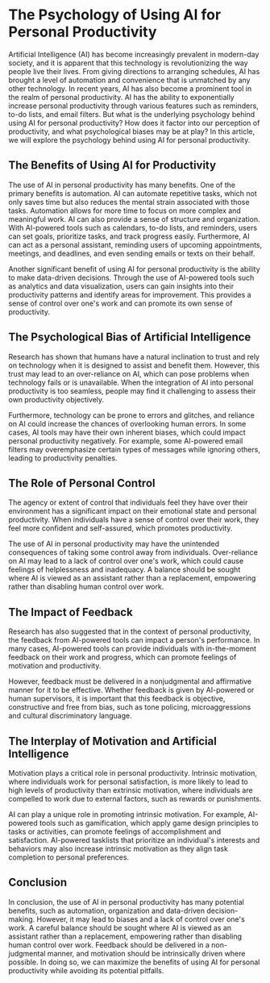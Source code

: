 # The Psychology of Using AI for Personal Productivity

Artificial Intelligence (AI) has become increasingly prevalent in modern-day society, and it is apparent that this technology is revolutionizing the way people live their lives. From giving directions to arranging schedules, AI has brought a level of automation and convenience that is unmatched by any other technology. In recent years, AI has also become a prominent tool in the realm of personal productivity. AI has the ability to exponentially increase personal productivity through various features such as reminders, to-do lists, and email filters. But what is the underlying psychology behind using AI for personal productivity? How does it factor into our perception of productivity, and what psychological biases may be at play? In this article, we will explore the psychology behind using AI for personal productivity.

## The Benefits of Using AI for Productivity

The use of AI in personal productivity has many benefits. One of the primary benefits is automation. AI can automate repetitive tasks, which not only saves time but also reduces the mental strain associated with those tasks. Automation allows for more time to focus on more complex and meaningful work. AI can also provide a sense of structure and organization. With AI-powered tools such as calendars, to-do lists, and reminders, users can set goals, prioritize tasks, and track progress easily. Furthermore, AI can act as a personal assistant, reminding users of upcoming appointments, meetings, and deadlines, and even sending emails or texts on their behalf.

Another significant benefit of using AI for personal productivity is the ability to make data-driven decisions. Through the use of AI-powered tools such as analytics and data visualization, users can gain insights into their productivity patterns and identify areas for improvement. This provides a sense of control over one's work and can promote its own sense of productivity. 

## The Psychological Bias of Artificial Intelligence 

Research has shown that humans have a natural inclination to trust and rely on technology when it is designed to assist and benefit them. However, this trust may lead to an over-reliance on AI, which can pose problems when technology fails or is unavailable. When the integration of AI into personal productivity is too seamless, people may find it challenging to assess their own productivity objectively.

Furthermore, technology can be prone to errors and glitches, and reliance on AI could increase the chances of overlooking human errors. In some cases, AI tools may have their own inherent biases, which could impact personal productivity negatively. For example, some AI-powered email filters may overemphasize certain types of messages while ignoring others, leading to productivity penalties.

## The Role of Personal Control 

The agency or extent of control that individuals feel they have over their environment has a significant impact on their emotional state and personal productivity. When individuals have a sense of control over their work, they feel more confident and self-assured, which promotes productivity. 

The use of AI in personal productivity may have the unintended consequences of taking some control away from individuals. Over-reliance on AI may lead to a lack of control over one's work, which could cause feelings of helplessness and inadequacy. A balance should be sought where AI is viewed as an assistant rather than a replacement, empowering rather than disabling human control over work.

## The Impact of Feedback 

Research has also suggested that in the context of personal productivity, the feedback from AI-powered tools can impact a person's performance. In many cases, AI-powered tools can provide individuals with in-the-moment feedback on their work and progress, which can promote feelings of motivation and productivity. 

However, feedback must be delivered in a nonjudgmental and affirmative manner for it to be effective. Whether feedback is given by AI-powered or human supervisors, it is important that this feedback is objective, constructive and free from bias, such as tone policing, microaggressions and cultural discriminatory language.

## The Interplay of Motivation and Artificial Intelligence 

Motivation plays a critical role in personal productivity. Intrinsic motivation, where individuals work for personal satisfaction, is more likely to lead to high levels of productivity than extrinsic motivation, where individuals are compelled to work due to external factors, such as rewards or punishments.

AI can play a unique role in promoting intrinsic motivation. For example, AI-powered tools such as gamification, which apply game design principles to tasks or activities, can promote feelings of accomplishment and satisfaction. AI-powered tasklists that prioritize an individual's interests and behaviors may also increase intrinsic motivation as they align task completion to personal preferences.

## Conclusion 

In conclusion, the use of AI in personal productivity has many potential benefits, such as automation, organization and data-driven decision-making. However, it may lead to biases and a lack of control over one's work. A careful balance should be sought where AI is viewed as an assistant rather than a replacement, empowering rather than disabling human control over work. Feedback should be delivered in a non-judgmental manner, and motivation should be intrinsically driven where possible. In doing so, we can maximize the benefits of using AI for personal productivity while avoiding its potential pitfalls.